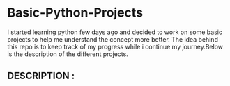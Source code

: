#  Basic-Python-Projects
I started learning python few days ago and decided to work on some basic projects to help me understand the concept more better.
The idea behind this repo is to keep track of my progress while i continue my journey.Below is the description of the different projects.
## DESCRIPTION :


